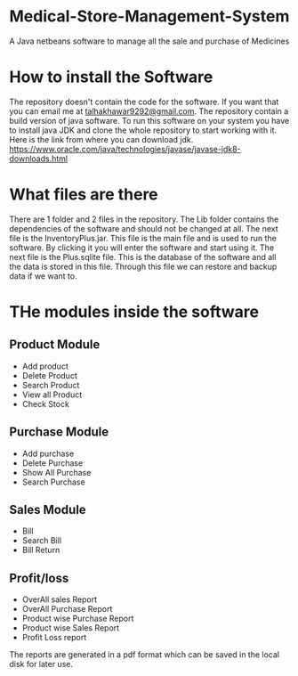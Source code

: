 # Medical-Store-Management-System
A Java netbeans software to manage all the sale and purchase of Medicines

# How to install the Software
The repository doesn't contain the code for the software. If you want that you can email me at talhakhawar9292@gmail.com.
The repository contain a build version of java software. To run this software on your system you have to install java JDK and clone the whole repository to start working with it.
Here is the link from where you can download jdk. 
https://www.oracle.com/java/technologies/javase/javase-jdk8-downloads.html

# What files are there
There are 1 folder and 2 files in the repository. The Lib folder contains the dependencies of the software and should not be changed at all.
The next file is the InventoryPlus.jar. This file is the main file and is used to run the software. By clicking it you will enter the software and start using it.
The next file is the Plus.sqlite file. This is the database of the software and all the data is stored in this file. Through this file we can restore and backup data if we want to.



# THe modules inside the software
## Product Module
- Add product
- Delete Product
- Search Product
- View all Product
- Check Stock
  
  
## Purchase Module
- Add purchase
- Delete Purchase
- Show All Purchase
- Search Purchase
  
## Sales Module
- Bill
- Search Bill
- Bill Return
  
## Profit/loss
- OverAll sales Report
- OverAll Purchase Report
- Product wise Purchase Report
- Product wise Sales Report
- Profit Loss report

The reports are generated in a pdf format which can be saved in the local disk for later use.
